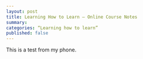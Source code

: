 ```yaml
---
layout: post
title: Learning How to Learn – Online Course Notes
summary:     
categories: “Learning how to learn”
published: false
---
```


This is a test from my phone.
